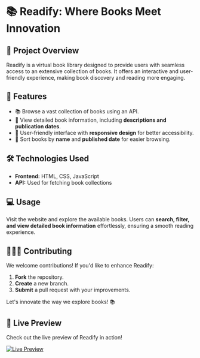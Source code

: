 # 📚 Readify: Where Books Meet Innovation

## 🌟 Project Overview
Readify is a virtual book library designed to provide users with seamless access to an extensive collection of books. It offers an interactive and user-friendly experience, making book discovery and reading more engaging.

## 🔧 Features
- 📚 Browse a vast collection of books using an API.
- 📖 View detailed book information, including **descriptions and publication dates**.
- 🎨 User-friendly interface with **responsive design** for better accessibility.
- 🔄 Sort books by **name** and **published date** for easier browsing.

## 🛠️ Technologies Used
- **Frontend:** HTML, CSS, JavaScript
- **API:** Used for fetching book collections

## 💻 Usage
Visit the website and explore the available books. Users can **search, filter, and view detailed book information** effortlessly, ensuring a smooth reading experience.

## 👨‍👩‍👦 Contributing
We welcome contributions! If you'd like to enhance Readify:
1. **Fork** the repository.
2. **Create** a new branch.
3. **Submit** a pull request with your improvements.

Let's innovate the way we explore books! 📚

## 🎥 Live Preview
Check out the live preview of Readify in action!

[![Live Preview](https://raw.githubusercontent.com/codewithprajapti/readify/master/utilities/Demo.gif)](https://vubetubeayoutubepage.netlify.app/)
